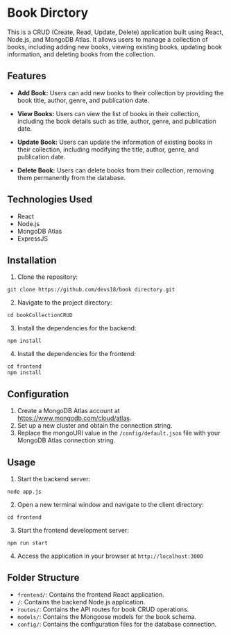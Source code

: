 # Book Dirctory
This is a CRUD (Create, Read, Update, Delete) application built using React, Node.js, and MongoDB Atlas. It allows users to manage a collection of books, including adding new books, viewing existing books, updating book information, and deleting books from the collection.

## Features

- **Add Book:** Users can add new books to their collection by providing the book title, author, genre, and publication date.

- **View Books:** Users can view the list of books in their collection, including the book details such as title, author, genre, and publication date.

- **Update Book:** Users can update the information of existing books in their collection, including modifying the title, author, genre, and publication date.

- **Delete Book:** Users can delete books from their collection, removing them permanently from the database.


## Technologies Used
- React
- Node.js
- MongoDB Atlas
- ExpressJS


## Installation

1. Clone the repository: 
```
git clone https://github.com/devs18/book directory.git
```
2. Navigate to the project directory:
```
cd bookCollectionCRUD
```
3. Install the dependencies for the backend:
```
npm install
```
4. Install the dependencies for the frontend:
```
cd frontend
npm install
```

## Configuration

1. Create a MongoDB Atlas account at https://www.mongodb.com/cloud/atlas.
2. Set up a new cluster and obtain the connection string.
3. Replace the mongoURI value in the `/config/default.json` file with your MongoDB Atlas connection string.

## Usage

1. Start the backend server:
```
node app.js
```
2. Open a new terminal window and navigate to the client directory:
```
cd frontend
```
3. Start the frontend development server:
```
npm run start
```
4. Access the application in your browser at `http://localhost:3000`


## Folder Structure

- `frontend/`: Contains the frontend React application.
- `/`: Contains the backend Node.js application.
- `routes/`: Contains the API routes for book CRUD operations.
- `models/`: Contains the Mongoose models for the book schema.
- `config/`: Contains the configuration files for the database connection.
